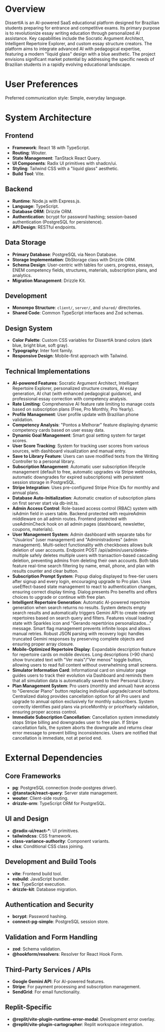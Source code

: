 # Overview

DissertIA is an AI-powered SaaS educational platform designed for Brazilian students preparing for entrance and competitive exams. Its primary purpose is to revolutionize essay writing education through personalized AI assistance. Key capabilities include the Socratic Argument Architect, Intelligent Repertoire Explorer, and custom essay structure creators. The platform aims to integrate advanced AI with pedagogical expertise, featuring a modern "liquid glass" design with a blue aesthetic. The project envisions significant market potential by addressing the specific needs of Brazilian students in a rapidly evolving educational landscape.

# User Preferences

Preferred communication style: Simple, everyday language.

# System Architecture

## Frontend
- **Framework**: React 18 with TypeScript.
- **Routing**: Wouter.
- **State Management**: TanStack React Query.
- **UI Components**: Radix UI primitives with shadcn/ui.
- **Styling**: Tailwind CSS with a "liquid glass" aesthetic.
- **Build Tool**: Vite.

## Backend
- **Runtime**: Node.js with Express.js.
- **Language**: TypeScript.
- **Database ORM**: Drizzle ORM.
- **Authentication**: bcrypt for password hashing; session-based authentication (PostgreSQL for persistence).
- **API Design**: RESTful endpoints.

## Data Storage
- **Primary Database**: PostgreSQL via Neon Database.
- **Storage Implementation**: DbStorage class with Drizzle ORM.
- **Schema Design**: User-centric with tables for users, progress, essays, ENEM competency fields, structures, materials, subscription plans, and analytics.
- **Migration Management**: Drizzle Kit.

## Development
- **Monorepo Structure**: `client/`, `server/`, and `shared/` directories.
- **Shared Code**: Common TypeScript interfaces and Zod schemas.

## Design System
- **Color Palette**: Custom CSS variables for DissertIA brand colors (dark blue, bright blue, soft gray).
- **Typography**: Inter font family.
- **Responsive Design**: Mobile-first approach with Tailwind.

## Technical Implementations
- **AI-powered Features**: Socratic Argument Architect, Intelligent Repertoire Explorer, personalized structure creators, AI essay generation, AI chat (with enhanced pedagogical guidance), and professional essay correction with competency analysis.
- **Rate Limiting**: Comprehensive AI feature rate limiting to manage costs based on subscription plans (Free, Pro Monthly, Pro Yearly).
- **Profile Management**: User profile update with Brazilian phone validation.
- **Competency Analysis**: "Pontos a Melhorar" feature displaying dynamic competency cards based on user essay data.
- **Dynamic Goal Management**: Smart goal setting system for target scores.
- **User Score Tracking**: System for tracking user scores from various sources, with dashboard visualization and manual entry.
- **Save to Library Feature**: Users can save modified texts from the Writing Controller to a personal library.
- **Subscription Management**: Automatic user subscription lifecycle management (default to free, automatic upgrades via Stripe webhooks, automatic downgrades for expired subscriptions) with persistent session storage in PostgreSQL.
- **Stripe Integration**: Uses pre-configured Stripe Price IDs for monthly and annual plans.
- **Database Auto-Initialization**: Automatic creation of subscription plans on first server start via db-init.ts.
- **Admin Access Control**: Role-based access control (RBAC) system with isAdmin field in users table. Backend protected with requireAdmin middleware on all admin routes. Frontend protected with useAdminCheck hook on all admin pages (dashboard, newsletter, coupons, materials).
- **User Management System**: Admin dashboard with separate tabs for "Usuários" (user management) and "Administradores" (admin management). Multi-select functionality with checkboxes allows bulk deletion of user accounts. Endpoint POST /api/admin/users/delete-multiple safely deletes multiple users with transaction-based cascading deletion, preventing admins from deleting their own accounts. Both tabs feature real-time search filtering by name, email, phone, and plan with results counter and clear button.
- **Subscription Prompt System**: Popup dialog displayed to free-tier users after signup and every login, encouraging upgrade to Pro plan. Uses useEffect-based state management to react to authentication changes, ensuring correct display timing. Dialog presents Pro benefits and offers choices to upgrade or continue with free plan.
- **Intelligent Repertoire Generation**: Automatic AI-powered repertoire generation when search returns no results. System detects empty search results and automatically triggers Gemini API to create relevant repertoires based on search query and filters. Features visual loading state with Sparkles icon and "Gerando repertórios personalizados..." message. Smart flag management prevents infinite loops and allows manual retries. Robust JSON parsing with recovery logic handles truncated Gemini responses by preserving complete objects and ensuring proper array closure.
- **Mobile-Optimized Repertoire Display**: Expandable description feature for repertoire cards on mobile devices. Long descriptions (>90 chars) show truncated text with "Ver mais"/"Ver menos" toggle button, allowing users to read full content without overwhelming small screens.
- **Simulator Information Card**: Informational card on simulator page guides users to track their evolution via Dashboard and reminds them that all simulation data is automatically saved to their Personal Library.
- **Plan Management System**: Pro users (monthly and annual) have access to "Gerenciar Plano" button replacing individual upgrade/cancel buttons. Centralized dialog provides cancellation option for all Pro users and upgrade to annual option exclusively for monthly subscribers. System correctly identifies paid plans via priceMonthly or priceYearly validation, ensuring proper access control.
- **Immediate Subscription Cancellation**: Cancellation system immediately stops Stripe billing and downgrades user to free plan. If Stripe cancellation fails, the system aborts the downgrade and returns clear error message to prevent billing inconsistencies. Users are notified that cancellation is immediate, not at period end.

# External Dependencies

## Core Frameworks
- **pg**: PostgreSQL connection (node-postgres driver).
- **@tanstack/react-query**: Server state management.
- **wouter**: Client-side routing.
- **drizzle-orm**: TypeScript ORM for PostgreSQL.

## UI and Design
- **@radix-ui/react-\***: UI primitives.
- **tailwindcss**: CSS framework.
- **class-variance-authority**: Component variants.
- **clsx**: Conditional CSS class joining.

## Development and Build Tools
- **vite**: Frontend build tool.
- **esbuild**: JavaScript bundler.
- **tsx**: TypeScript execution.
- **drizzle-kit**: Database migration.

## Authentication and Security
- **bcrypt**: Password hashing.
- **connect-pg-simple**: PostgreSQL session store.

## Validation and Form Handling
- **zod**: Schema validation.
- **@hookform/resolvers**: Resolver for React Hook Form.

## Third-Party Services / APIs
- **Google Gemini API**: For AI-powered features.
- **Stripe**: For payment processing and subscription management.
- **SendGrid**: For email functionality.

## Replit-Specific
- **@replit/vite-plugin-runtime-error-modal**: Development error overlay.
- **@replit/vite-plugin-cartographer**: Replit workspace integration.